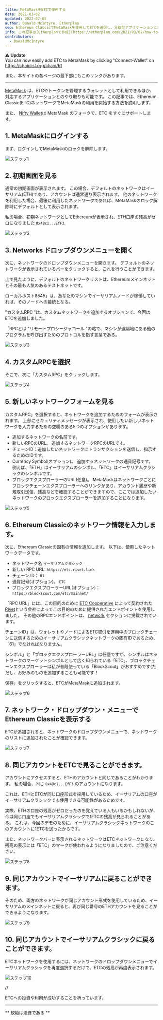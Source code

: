 ```yaml
---
title: MetaMaskをETCで使用する
date: 2021-03-02
updated: 2022-07-05
author: Donald McIntyre, Etherplan
seo: Ethereum ClassicでMetaMaskを使用してETCを送信し、分散型アプリケーションと対話する方法を網羅したステップバイステップのガイドです。
info: この記事は[Etherplanで作成](https://etherplan.com/2021/03/02/how-to-connect-metamask-to-ethereum-classic/15512/)です。 Ethereum Classicのチュートリアル、理論、暗号通貨の概念については、 [etherplan.com](https://etherplan.com)をご覧ください。
contributors:
  - DonaldMcIntyre
---
```


**⚠️ Update**  
You can now easily add ETC to MetaMask by clicking "Connect-Wallet" on https://chainlist.org/chain/61

また、本サイトの各ページの最下部にもこのリンクがあります。

---

[MetaMask](https://metamask.io) は、ETCやトークンを管理するウォレットとして利用できるほか、対応するアプリケーションとのやり取りも可能です。 この記事では、Ethereum Classic(ETC)ネットワークでMetaMaskの利用を開始する方法を説明します。

また、 [Nifty Wallet](https://chrome.google.com/webstore/detail/nifty-wallet/jbdaocneiiinmjbjlgalhcelgbejmnid?ucbcb=1)は MetaMask のフォークで、ETC をすぐにサポートします。

## 1. MetaMaskにログインする

まず、ログインしてMetaMaskのロックを解除します。

![ステップ1](./01.png)

## 2. 初期画面を見る

通常の初期画面が表示されます。 この場合、デフォルトのネットワークはイーサリアム(ETH)であり、アカウントは通常通り表示されます。 他のネットワークを利用した場合、最後に利用したネットワークであれば、MetaMaskのロック解除時にデフォルトとして表示されます。

私の場合、初期ネットワークとしてEthereumが表示され、ETH口座の残高がゼロになりました `0x48c1...EfF3`.

![ステップ2](./02.png)

## 3. Networks ドロップダウンメニューを開く

次に、ネットワークのドロップダウンメニューを開きます。 デフォルトのネットワークが表示されているバーをクリックすると、これを行うことができます。

上で見たように、デフォルトのネットワークリストは、Ethereumメインネットとその最も人気のあるテストネットです。

ローカルホスト8545」は、あなたのマシンでイーサリアムノードが稼働していれば、そのノードへの接続となる。

"カスタムRPC "は、カスタムネットワークを追加するオプションで、今回はETCを追加しました。

「RPCとは "リモートプロシージャコール "の略で、マシンが遠隔地にある他のプログラムを呼び出すためのプロトコルを指す言葉である。

![ステップ3](./03.png)

## 4. カスタムRPCを選択

そこで、次に「カスタムRPC」をクリックします。

![ステップ4](./04.png)

## 5. 新しいネットワークフォームを見る

カスタムRPC」を選択すると、ネットワークを追加するためのフォームが表示されます。 上部にセキュリティメッセージが表示され、使用したい新しいネットワークを入力するための空欄のある5つのオプションがあります。

- 追加するネットワークの名前です。
- 新しいRPCのURL。 追加するネットワークRPCのURLです。
- チェーンID：追加したいネットワークにトランザクションを送信し、指示するためのIDです。
- Currency Symbol(オプション)。 追加するネットワークの通貨記号です。 例えば、「ETH」はイーサリアムのシンボル、「ETC」はイーサリアムクラシックのシンボルです。
- ブロックエクスプローラーのURL(任意)。 MetaMaskはネットワークごとにブロックチェーンエクスプローラーへのリンクがあり、アカウント履歴や新規取引送信、残高などを確認することができますので、ここでは追加したいネットワークのブロックエクスプローラーを追加することになります。

![ステップ5](./05.png)

## 6. Ethereum Classicのネットワーク情報を入力します。

次に、Ethereum Classicの固有の情報を追加します。 以下は、使用したネットワークデータです。

- ネットワーク名 `イーサリアムクラシック`
- 新しい RPC URL: `https://etc.rivet.link`
- チェーン ID： `61`
- 通貨記号(オプション)。 `ETC`
- ブロックエクスプローラーURL(オプション)： `https://blockscout.com/etc/mainnet/`

「RPC URL」には、この目的のために [ETC Cooperative](https://etccooperative.org) によって契約された [Rivet](https://rivet.link/)という会社によってこの目的のために提供されたエンドポイントを使用しました。 その他のRPCエンドポイントは、 [network](/network/endpoints) セクションに掲載されています。

チェーンID」は、ウォレットやノードによるETC取引を運用中のブロックチェーンに送信するためのイーサリアムクラシックネットワークの固有IDであるため、「61」でなければなりません。

シンボル」と「ブロックエクスプローラーURL」は任意ですが、シンボルはネットワークのマーケットシンボルとして広く知られている「ETC」、ブロックチェーンエクスプローラーは私が普段使っている「BlockScout」がおすすめです(ただし、お好みのものを追加することも可能です！

保存」をクリックすると、ETCがMetaMaskに追加されます。

![ステップ6](./06-rivet.png)

## 7. ネットワーク・ドロップダウン・メニューでEthereum Classicを表示する

ETCが追加されると、ネットワークのドロップダウンメニューで、ネットワークのリストに追加されたことが確認できます。

![ステップ7](./07.png)

## 8. 同じアカウントをETCで見ることができます。

アカウントにアクセスすると、ETHのアカウントと同じであることがわかります。 私の場合、同じ `0x48c1...EfF3` のアカウントになります。

これは、ETHとETCが同じ口座形式を採用しているため、イーサリアムの口座がイーサリアムクラシックでも使用できる可能性があるためです。

実際、ETHの口座の残高がゼロだったのを覚えている人もいるかもしれないが、今は同じ口座でもイーサリアムクラシックで1ETCの残高が見られることがある。 これは、今回のデモのために、イーサリアムクラシックネットワークのこのアカウントに1ETCを送ったからです。

また、ネットワークバーに表示されるネットワークはETCネットワークになり、残高の表示には「ETC」のマークが使われるようになりましたので、ご注意ください。

![ステップ8](./08.png)

## 9. 同じアカウントでイーサリアムに戻ることができます。

そのため、両方のネットワークが同じアカウント形式を使用しているため、イーサリアムのメインネットに戻ると、再び同じ番号のETHアカウントを見ることができるようになります。

![ステップ9](./09.png)

## 10. 同じアカウントでイーサリアムクラシックに戻ることができます。

ETCネットワークを使用するには、ネットワークのドロップダウンメニューでイーサリアムクラシックを再度選択するだけで、ETCの残高が再度表示されます。

![ステップ10](./10.png)

//

ETCへの投資や利用が成功することを祈っています。

---

** 規範は法律である **
